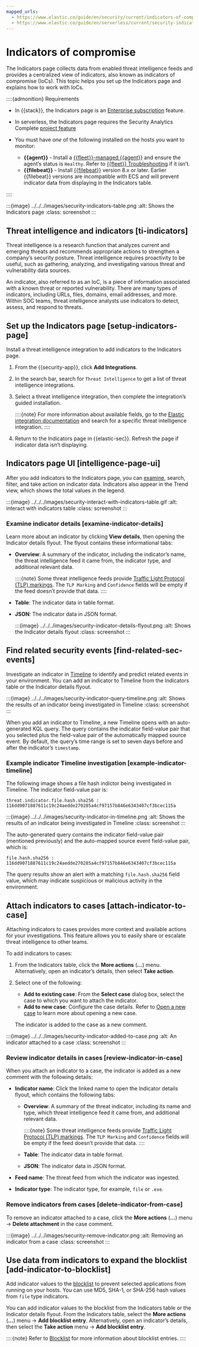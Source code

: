 ```yaml
---
mapped_urls:
  - https://www.elastic.co/guide/en/security/current/indicators-of-compromise.html
  - https://www.elastic.co/guide/en/serverless/current/security-indicators-of-compromise.html
---
```


# Indicators of compromise

The Indicators page collects data from enabled threat intelligence feeds and provides a centralized view of indicators, also known as indicators of compromise (IoCs). This topic helps you set up the Indicators page and explains how to work with IoCs.

::::{admonition} Requirements
* In {{stack}}, the Indicators page is an [Enterprise subscription](https://www.elastic.co/pricing) feature.
* In serverless, the Indicators page requires the Security Analytics Complete [project feature](/deploy-manage/deploy/elastic-cloud/project-settings.md)
* You must have *one* of the following installed on the hosts you want to monitor:

    * **{{agent}}** - Install a [{{fleet}}-managed {{agent}}](asciidocalypse://docs/docs-content/docs/reference/ingestion-tools/fleet/install-fleet-managed-elastic-agent.md) and ensure the agent’s status is `Healthy`. Refer to [{{fleet}} Troubleshooting](/troubleshoot/ingest/fleet/common-problems.md) if it isn’t.
    * **{{filebeat}}** - Install [{{filebeat}}](asciidocalypse://docs/beats/docs/reference/ingestion-tools/beats-filebeat/filebeat-installation-configuration.md) version 8.x or later. Earlier {{filebeat}} versions are incompatible with ECS and will prevent indicator data from displaying in the Indicators table.


::::


:::{image} ../../../images/security-indicators-table.png
:alt: Shows the Indicators page
:class: screenshot
:::


## Threat intelligence and indicators [ti-indicators]

Threat intelligence is a research function that analyzes current and emerging threats and recommends appropriate actions to strengthen a company’s security posture. Threat intelligence requires proactivity to be useful, such as gathering, analyzing, and investigating various threat and vulnerability data sources.

An indicator, also referred to as an IoC, is a piece of information associated with a known threat or reported vulnerability. There are many types of indicators, including URLs, files, domains, email addresses, and more. Within SOC teams, threat intelligence analysts use indicators to detect, assess, and respond to threats.


## Set up the Indicators page [setup-indicators-page]

Install a threat intelligence integration to add indicators to the Indicators page.

1. From the {{security-app}}, click **Add Integrations**.
2. In the search bar, search for `Threat Intelligence` to get a list of threat intelligence integrations.
3. Select a threat intelligence integration, then complete the integration’s guided installation.

    ::::{note}
    For more information about available fields, go to the [Elastic integration documentation](asciidocalypse://docs/integration-docs/docs/reference/ingestion-tools/integrations/index.md) and search for a specific threat intelligence integration.
    ::::

4. Return to the Indicators page in {{elastic-sec}}. Refresh the page if indicator data isn’t displaying.


## Indicators page UI [intelligence-page-ui]

After you add indicators to the Indicators page, you can [examine](#examine-indicator-details), search, filter, and take action on indicator data. Indicators also appear in the Trend view, which shows the total values in the legend.

:::{image} ../../../images/security-interact-with-indicators-table.gif
:alt: interact with indicators table
:class: screenshot
:::


### Examine indicator details [examine-indicator-details]

Learn more about an indicator by clicking **View details**, then opening the Indicator details flyout. The flyout contains these informational tabs:

* **Overview**: A summary of the indicator, including the indicator’s name, the threat intelligence feed it came from, the indicator type, and additional relevant data.

    ::::{note}
    Some threat intelligence feeds provide  [Traffic Light Protocol (TLP) markings](https://www.cisa.gov/tlp#:~:text=Introduction,shared%20with%20the%20appropriate%20audience). The `TLP Marking` and `Confidence` fields will be empty if the feed doesn’t provide that data.
    ::::

* **Table**: The indicator data in table format.
* **JSON**: The indicator data in JSON format.

    :::{image} ../../../images/security-indicator-details-flyout.png
    :alt: Shows the Indicator details flyout
    :class: screenshot
    :::



## Find related security events [find-related-sec-events]

Investigate an indicator in [Timeline](/solutions/security/investigate/timeline.md) to identify and predict related events in your environment. You can add an indicator to Timeline from the Indicators table or the Indicator details flyout.

:::{image} ../../../images/security-indicator-query-timeline.png
:alt: Shows the results of an indicator being investigated in Timeline
:class: screenshot
:::

When you add an indicator to Timeline, a new Timeline opens with an auto-generated KQL query. The query contains the indicator field-value pair that you selected plus the field-value pair of the automatically mapped source event. By default, the query’s time range is set to seven days before and after the indicator’s `timestamp`.


### Example indicator Timeline investigation [example-indicator-timeline]

The following image shows a file hash indictor being investigated in Timeline. The indicator field-value pair is:

`threat.indicator.file.hash.sha256 : 116dd9071887611c19c24aedde270285a4cf97157b846e6343407cf3bcec115a`

:::{image} ../../../images/security-indicator-in-timeline.png
:alt: Shows the results of an indicator being investigated in Timeline
:class: screenshot
:::

The auto-generated query contains the indicator field-value pair (mentioned previously) and the auto-mapped source event field-value pair, which is:

`file.hash.sha256 : 116dd9071887611c19c24aedde270285a4cf97157b846e6343407cf3bcec115a`

The query results show an alert with a matching `file.hash.sha256` field value, which may indicate suspicious or malicious activity in the environment.


## Attach indicators to cases [attach-indicator-to-case]

Attaching indicators to cases provides more context and available actions for your investigations. This feature allows you to easily share or escalate threat intelligence to other teams.

To add indicators to cases:

1. From the Indicators table, click the **More actions** (**…​​**) menu. Alternatively, open an indicator’s details, then select **Take action**.
2. Select one of the following:

    * **Add to existing case**: From the **Select case** dialog box, select the case to which you want to attach the indicator.
    * **Add to new case**: Configure the case details. Refer to [Open a new case](/solutions/security/investigate/open-manage-cases.md#cases-ui-open) to learn more about opening a new case.

    The indicator is added to the case as a new comment.


:::{image} ../../../images/security-indicator-added-to-case.png
:alt: An indicator attached to a case
:class: screenshot
:::


### Review indicator details in cases [review-indicator-in-case]

When you attach an indicator to a case, the indicator is added as a new comment with the following details:

* **Indicator name**: Click the linked name to open the Indicator details flyout, which contains the following tabs:

    * **Overview**: A summary of the threat indicator, including its name and type, which threat intelligence feed it came from, and additional relevant data.

        ::::{note}
        Some threat intelligence feeds provide  [Traffic Light Protocol (TLP) markings](https://www.cisa.gov/tlp#:~:text=Introduction,shared%20with%20the%20appropriate%20audience). The `TLP Marking` and `Confidence` fields will be empty if the feed doesn’t provide that data.
        ::::

    * **Table**: The indicator data in table format.
    * **JSON**: The indicator data in JSON format.

* **Feed name**: The threat feed from which the indicator was ingested.
* **Indicator type**: The indicator type, for example, `file` or `.exe`.


### Remove indicators from cases [delete-indicator-from-case]

To remove an indicator attached to a case, click the **More actions** (**…​​**) menu → **Delete attachment** in the case comment.

:::{image} ../../../images/security-remove-indicator.png
:alt: Removing an indicator from a case
:class: screenshot
:::


## Use data from indicators to expand the blocklist [add-indicator-to-blocklist]

Add indicator values to the [blocklist](/solutions/security/manage-elastic-defend/blocklist.md) to prevent selected applications from running on your hosts. You can use MD5, SHA-1, or SHA-256 hash values from `file` type indicators.

You can add indicator values to the blocklist from the Indicators table or the Indicator details flyout. From the Indicators table, select the **More actions** (**…​​**) menu → **Add blocklist entry**.  Alternatively, open an indicator’s details, then select the **Take action** menu → **Add blocklist entry**.

::::{note}
Refer to [Blocklist](/solutions/security/manage-elastic-defend/blocklist.md) for more information about blocklist entries.
::::


